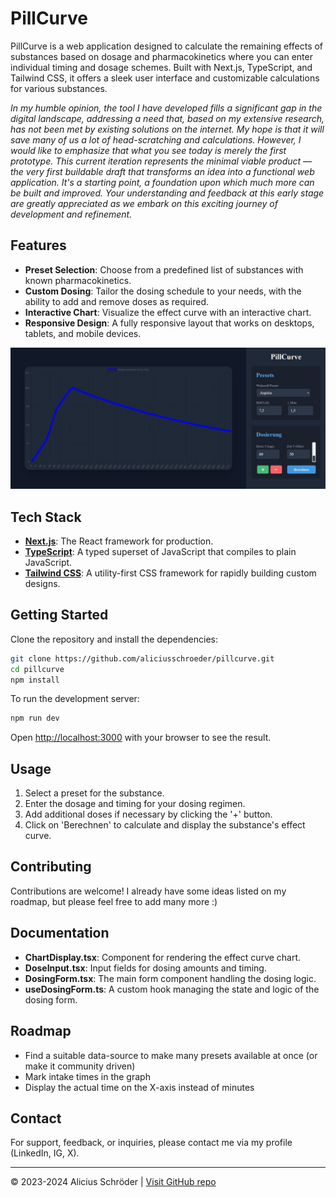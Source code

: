 # PillCurve

PillCurve is a web application designed to calculate the remaining effects of substances based on dosage and pharmacokinetics where you can enter individual timing and dosage schemes. Built with Next.js, TypeScript, and Tailwind CSS, it offers a sleek user interface and customizable calculations for various substances.

*In my humble opinion, the tool I have developed fills a significant gap in the digital landscape, addressing a need that, based on my extensive research, has not been met by existing solutions on the internet. My hope is that it will save many of us a lot of head-scratching and calculations. However, I would like to emphasize that what you see today is merely the first prototype. This current iteration represents the minimal viable product — the very first buildable draft that transforms an idea into a functional web application. It's a starting point, a foundation upon which much more can be built and improved. Your understanding and feedback at this early stage are greatly appreciated as we embark on this exciting journey of development and refinement.*

## Features

- **Preset Selection**: Choose from a predefined list of substances with known pharmacokinetics.
- **Custom Dosing**: Tailor the dosing schedule to your needs, with the ability to add and remove doses as required.
- **Interactive Chart**: Visualize the effect curve with an interactive chart.
- **Responsive Design**: A fully responsive layout that works on desktops, tablets, and mobile devices.

![PillCurve Application Screenshot](https://github.com/aliciusschroeder/pillcurve/blob/main/public/Screenshot.jpg)

## Tech Stack

- **[Next.js](https://nextjs.org/)**: The React framework for production.
- **[TypeScript](https://www.typescriptlang.org/)**: A typed superset of JavaScript that compiles to plain JavaScript.
- **[Tailwind CSS](https://tailwindcss.com/)**: A utility-first CSS framework for rapidly building custom designs.

## Getting Started

Clone the repository and install the dependencies:

```bash
git clone https://github.com/aliciusschroeder/pillcurve.git
cd pillcurve
npm install
```

To run the development server:

```bash
npm run dev
```

Open [http://localhost:3000](http://localhost:3000) with your browser to see the result.

## Usage

1. Select a preset for the substance.
2. Enter the dosage and timing for your dosing regimen.
3. Add additional doses if necessary by clicking the '+' button.
4. Click on 'Berechnen' to calculate and display the substance's effect curve.

## Contributing

Contributions are welcome! I already have some ideas listed on my roadmap, but please feel free to add many more :)

## Documentation

- **ChartDisplay.tsx**: Component for rendering the effect curve chart.
- **DoseInput.tsx**: Input fields for dosing amounts and timing.
- **DosingForm.tsx**: The main form component handling the dosing logic.
- **useDosingForm.ts**: A custom hook managing the state and logic of the dosing form.


[//]: # (## License)
[//]: # (This project is licensed under the  License - see the [LICENSE.md] file for details.)

## Roadmap

- Find a suitable data-source to make many presets available at once (or make it community driven)
- Mark intake times in the graph
- Display the actual time on the X-axis instead of minutes

## Contact

For support, feedback, or inquiries, please contact me via my profile (LinkedIn, IG, X).

---
© 2023-2024 Alicius Schröder | [Visit GitHub repo](https://github.com/aliciusschroeder/pillcurve)
```
